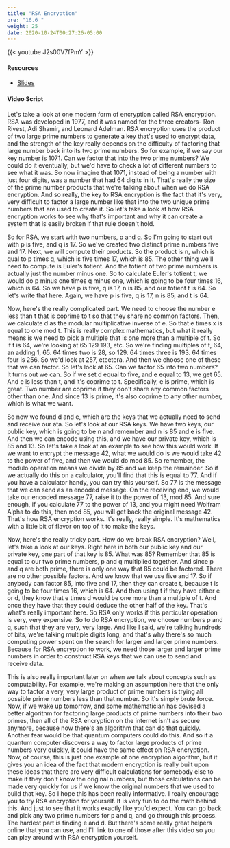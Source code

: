 ```yaml
---
title: "RSA Encryption"
pre: "16.6 "
weight: 25
date: 2020-10-24T00:27:26-05:00
---
```


{{< youtube J2s00V7fPmY >}}


#### Resources
* [Slides](../slides/22-Cryptography.pdf)

#### Video Script

Let's take a look at one modern form of encryption called RSA encryption. RSA was developed in 1977, and it was named for the three creators- Ron Rivest, Adi Shamir, and Leonard Adelman. RSA encryption uses the product of two large prime numbers to generate a key that's used to encrypt data, and the strength of the key really depends on the difficulty of factoring that large number back into its two prime numbers. So for example, if we say our key number is 1071. Can we factor that into the two prime numbers? We could do it eventually, but we'd have to check a lot of different numbers to see what it was. So now imagine that 1071, instead of being a number with just four digits, was a number that had 64 digits in it. That's really the size of the prime number products that we're talking about when we do RSA encryption. And so really, the key to RSA encryption is the fact that it's very, very difficult to factor a large number like that into the two unique prime numbers that are used to create it. So let's take a look at how RSA encryption works to see why that's important and why it can create a system that is easily broken if that rule doesn't hold. 

So for RSA, we start with two numbers, p and q. So I'm going to start out with p is five, and q is 17. So we've created two distinct prime numbers five and 17. Next, we will compute their products. So the product is n, which is qual to p times q, which is five times 17, which is 85. The other thing we'll need to compute is Euler's totient. And the totient of two prime numbers is actually just the number minus one. So to calculate Euler's totient t, we would do p minus one times q minus one, which is going to be four times 16, which is 64. So we have p is five, q is 17, n is 85, and our totient t is 64. So let's write that here. Again, we have p is five, q is 17, n is 85, and t is 64. 

Now, here's the really complicated part. We need to choose the number e less than t that is coprime to t so that they share no common factors. Then, we calculate d as the modular multiplicative inverse of e. So that e times x is equal to one mod t. This is really complex mathematics, but what it really means is we need to pick a multiple that is one more than a multiple of t. So if t is 64, we're looking at 65 129 193, etc. So we're finding multiples of t, 64, an adding 1, 65. 64 times two is 28, so 129. 64 times three is 193. 64 times four is 256. So we'd look at 257, etcetera. And then we choose one of these that we can factor. So let's look at 65. Can we factor 65 into two numbers? It turns out we can. So if we set d equal to five, and e equal to 13, we get 65. And e is less than t, and it's coprime to t. Specifically, e is prime, which is great. Two number are coprime if they don't share any common factors other than one. And since 13 is prime, it's also coprime to any other number, which is what we want. 

So now we found d and e, which are the keys that we actually need to send and receive our ata. So let's look at our RSA keys. We have two keys, our public key, which is going to be n and remember and n is 85 and e is five. And then we can encode using this, and we have our private key, which is 85 and 13. So let's take a look at an example to see how this would work. If we want to encrypt the message 42, what we would do is we would take 42 to the power of five, and then we would do mod 85. So remember, the modulo operation means we divide by 85 and we keep the remainder. So if we actually do this on a calculator, you'll find that this is equal to 77. And if you have a calculator handy, you can try this yourself. So 77 is the message that we can send as an encoded message. On the receiving end, we would take our encoded message 77, raise it to the power of 13, mod 85. And sure enough, if you calculate 77 to the power of 13, and you might need Wolfram Alpha to do this, then mod 85, you will get back the original message 42. That's how RSA encryption works. It's really, really simple. It's mathematics with a little bit of flavor on top of it to make the keys. 

Now, here's the really tricky part. How do we break RSA encryption? Well, let's take a look at our keys. Right here in both our public key and our private key, one part of that key is 85. What was 85? Remember that 85 is equal to our two prime numbers, p and q multiplied together. And since p and q are both prime, there is only one way that 85 could be factored. There are no other possible factors. And we know that we use five and 17. So if anybody can factor 85, into five and 17, then they can create t, because t is going to be four times 16, which is 64. And then using t if they have either e or d, they know that e times d would be one more than a multiple of t. And once they have that they could deduce the other half of the key. That's what's really important here. So RSA only works if this particular operation is very, very expensive. So to do RSA encryption, we choose numbers p and q, such that they are very, very large. And like I said, we're talking hundreds of bits, we're talking multiple digits long, and that's why there's so much computing power spent on the search for larger and larger prime numbers. Because for RSA encryption to work, we need those larger and larger prime numbers in order to construct RSA keys that we can use to send and receive data. 

This is also really important later on when we talk about concepts such as computability. For example, we're making an assumption here that the only way to factor a very, very large product of prime numbers is trying all possible prime numbers less than that number. So it's simply brute force. Now, if we wake up tomorrow, and some mathematician has devised a better algorithm for factoring large products of prime numbers into their two primes, then all of the RSA encryption on the internet isn't as secure anymore, because now there's an algorithm that can do that quickly. Another fear would be that quantum computers could do this. And so if a quantum computer discovers a way to factor large products of prime numbers very quickly, it could have the same effect on RSA encryption. Now, of course, this is just one example of one encryption algorithm, but it gives you an idea of the fact that modern encryption is really built upon these ideas that there are very difficult calculations for somebody else to make if they don't know the original numbers, but those calculations can be made very quickly for us if we know the original numbers that we used to build that key. So I hope this has been really informative. I really encourage you to try RSA encryption for yourself. It is very fun to do the math behind this. And just to see that it works exactly like you'd expect. You can go back and pick any two prime numbers for p and q, and go through this process. The hardest part is finding e and d. But there's some really great helpers online that you can use, and I'll link to one of those after this video so you can play around with RSA encryption yourself.